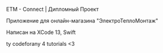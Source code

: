 ETM - Connect | Дипломный Проект

Приложение для онлайн-магазина "ЭлектроТеплоМонтаж"

Написан на XCode 13, Swift

ty codeforany 4 tutorials <3

